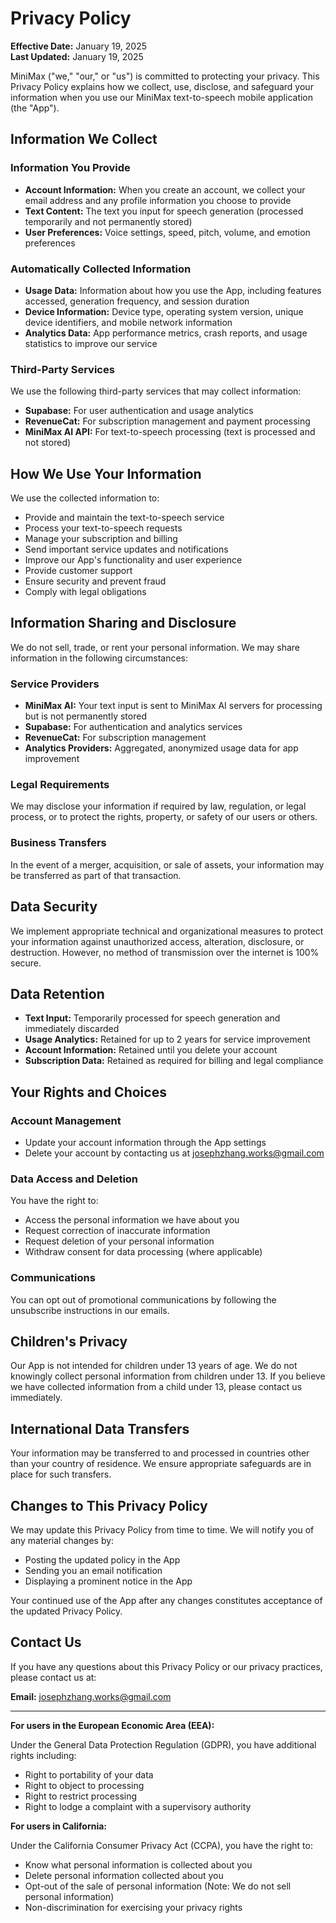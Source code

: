 # Privacy Policy

**Effective Date:** January 19, 2025  
**Last Updated:** January 19, 2025

MiniMax ("we," "our," or "us") is committed to protecting your privacy. This Privacy Policy explains how we collect, use, disclose, and safeguard your information when you use our MiniMax text-to-speech mobile application (the "App").

## Information We Collect

### Information You Provide
- **Account Information:** When you create an account, we collect your email address and any profile information you choose to provide
- **Text Content:** The text you input for speech generation (processed temporarily and not permanently stored)
- **User Preferences:** Voice settings, speed, pitch, volume, and emotion preferences

### Automatically Collected Information
- **Usage Data:** Information about how you use the App, including features accessed, generation frequency, and session duration
- **Device Information:** Device type, operating system version, unique device identifiers, and mobile network information
- **Analytics Data:** App performance metrics, crash reports, and usage statistics to improve our service

### Third-Party Services
We use the following third-party services that may collect information:
- **Supabase:** For user authentication and usage analytics
- **RevenueCat:** For subscription management and payment processing
- **MiniMax AI API:** For text-to-speech processing (text is processed and not stored)

## How We Use Your Information

We use the collected information to:
- Provide and maintain the text-to-speech service
- Process your text-to-speech requests
- Manage your subscription and billing
- Send important service updates and notifications
- Improve our App's functionality and user experience
- Provide customer support
- Ensure security and prevent fraud
- Comply with legal obligations

## Information Sharing and Disclosure

We do not sell, trade, or rent your personal information. We may share information in the following circumstances:

### Service Providers
- **MiniMax AI:** Your text input is sent to MiniMax AI servers for processing but is not permanently stored
- **Supabase:** For authentication and analytics services
- **RevenueCat:** For subscription management
- **Analytics Providers:** Aggregated, anonymized usage data for app improvement

### Legal Requirements
We may disclose your information if required by law, regulation, or legal process, or to protect the rights, property, or safety of our users or others.

### Business Transfers
In the event of a merger, acquisition, or sale of assets, your information may be transferred as part of that transaction.

## Data Security

We implement appropriate technical and organizational measures to protect your information against unauthorized access, alteration, disclosure, or destruction. However, no method of transmission over the internet is 100% secure.

## Data Retention

- **Text Input:** Temporarily processed for speech generation and immediately discarded
- **Usage Analytics:** Retained for up to 2 years for service improvement
- **Account Information:** Retained until you delete your account
- **Subscription Data:** Retained as required for billing and legal compliance

## Your Rights and Choices

### Account Management
- Update your account information through the App settings
- Delete your account by contacting us at josephzhang.works@gmail.com

### Data Access and Deletion
You have the right to:
- Access the personal information we have about you
- Request correction of inaccurate information
- Request deletion of your personal information
- Withdraw consent for data processing (where applicable)

### Communications
You can opt out of promotional communications by following the unsubscribe instructions in our emails.

## Children's Privacy

Our App is not intended for children under 13 years of age. We do not knowingly collect personal information from children under 13. If you believe we have collected information from a child under 13, please contact us immediately.

## International Data Transfers

Your information may be transferred to and processed in countries other than your country of residence. We ensure appropriate safeguards are in place for such transfers.

## Changes to This Privacy Policy

We may update this Privacy Policy from time to time. We will notify you of any material changes by:
- Posting the updated policy in the App
- Sending you an email notification
- Displaying a prominent notice in the App

Your continued use of the App after any changes constitutes acceptance of the updated Privacy Policy.

## Contact Us

If you have any questions about this Privacy Policy or our privacy practices, please contact us at:

**Email:** josephzhang.works@gmail.com

---

**For users in the European Economic Area (EEA):**

Under the General Data Protection Regulation (GDPR), you have additional rights including:
- Right to portability of your data
- Right to object to processing
- Right to restrict processing
- Right to lodge a complaint with a supervisory authority

**For users in California:**

Under the California Consumer Privacy Act (CCPA), you have the right to:
- Know what personal information is collected about you
- Delete personal information collected about you
- Opt-out of the sale of personal information (Note: We do not sell personal information)
- Non-discrimination for exercising your privacy rights
